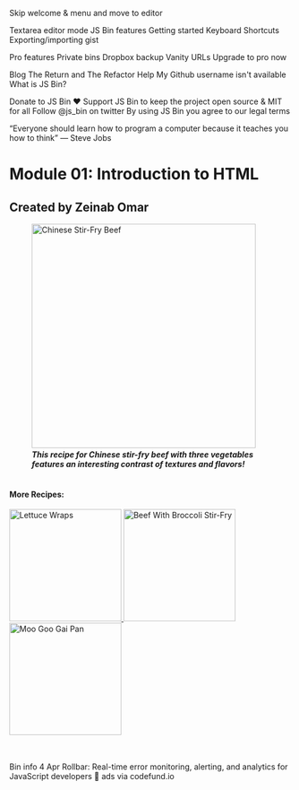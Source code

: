 Skip welcome & menu and move to editor
 
Textarea editor mode
JS Bin features
Getting started
Keyboard Shortcuts
Exporting/importing gist
 
Pro features
Private bins
Dropbox backup
Vanity URLs
Upgrade to pro now
 
Blog
The Return and The Refactor
Help
My Github username isn't available
What is JS Bin?
 
Donate to JS Bin ❤
Support JS Bin to keep the project open source & MIT for all
Follow @js_bin on twitter
By using JS Bin you agree to our legal terms
 
“Everyone should learn how to program a computer because it teaches you how to think” —
Steve Jobs
 
<!DOCTYPE html>
<html lang="en">
  <head>
    <meta charset="utf-8">
    <meta name="viewport" content="width=device-width">
    <title>Module 01</title>
  </head>
  <body>
    <h1>Module 01: Introduction to HTML</h1>
    <h2>Created by Zeinab Omar</h2>
    <figure>
      <a href="https://www.thespruce.com/stir-fry-beef-with-three-vegetables-4119013" target="_blank"><img src="https://fthmb.tqn.com/h5640eOdlK-rhPQpHnGYT6zHsY4=/960x0/filters:no_upscale():max_bytes(150000):strip_icc():format(webp)/beef-and-vegetable-stir-fry-165955462-5834b0523df78c6f6a6af185.jpg" alt="Chinese Stir-Fry Beef " title="Stir-Fry Beef" width= "400"/></a>
​
​
      <figcaption>
        <b><i>This recipe for Chinese stir-fry beef with three vegetables features an interesting contrast of textures and flavors!</i></b>
      </figcaption>
​
    </figure>
    <h4>More Recipes:</h4>
    <p>
      <a href="https://www.thespruce.com/lettuce-wrap-recipe-694662" target="_blank"><img src="https://fthmb.tqn.com/WEyGR5Qi7G7SOyPwkJEHyHwnnx4=/960x0/filters:no_upscale():max_bytes(150000):strip_icc():format(webp)/chinese-lettuce-chicken-wraps-131167560-57d70ef53df78c583372b844.jpg" alt="Lettuce Wraps" title="Lettuce Wraps" width= "200" /></a>
​
      <a href="https://www.thespruce.com/beef-with-broccoli-stir-fry-recipe-4081780" target="_blank"> <img src="https://fthmb.tqn.com/fPOdzWWl8vXqGxrI2O3rKmQ49HY=/960x0/filters:no_upscale():max_bytes(150000):strip_icc():format(webp)/stir-fried-beef-and-brocolli-185214067-57d70e623df78c58337289c5.jpg" alt="Beef With Broccoli Stir-Fry" title="Beef With Broccoli Stir-Fry" width= "200" /></a>
​
      <a href="https://www.thespruce.com/moo-goo-gai-pan-mushrooms-and-chicken-694913" target="_blank"> <img src="https://fthmb.tqn.com/tl75ZIxJhKz_UTh-grmwjQ1OWxM=/960x0/filters:no_upscale():max_bytes(150000):strip_icc():format(webp)/chicken-and-vegetables-cooked-in-a-wok-642116759-57d70fc53df78c583372f6fe.jpg" alt="Moo Goo Gai Pan" title="Moo Goo Gai Pan" width= "200" /></a>
​
    </p>
​
  </body>
</html>

Bin info
4 Apr
 Rollbar: Real-time error monitoring, alerting, and analytics for JavaScript developers 🚀 ads via codefund.io  
